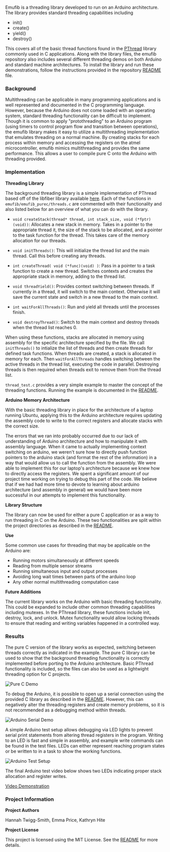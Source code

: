 Emufib is a threading library developed to run on an Arduino architecture.  The library provides standard threading capabilities including 

* init() 
* create()
* yield()
* destroy()

This covers all of the basic thread functions found in the [PThread](https://computing.llnl.gov/tutorials/pthreads/) library commonly used in C applications.  Along with the library files, the emufib repository also includes several different threading demos on both Arduino and standard machine architectures.  To install the library and run these demonstrations, follow the instructions provided in the repository [README](https://github.com/hannahtwiggsmith/SoftSysEsotericEmus/blob/master/README.md) file.

### Background

Multithreading can be applicable in many programming applications and is well represented and documented in the C programming language.  However, because the Arduino does not come loaded with an operating system, standard threading functionality can be difficult to implement.  Though it is common to apply "protothreading" to an Arduino program (using timers to control program flow and transition between operations), the emufib library makes it easy to utilize a multithreading implementation that emulates threading on a normal machine.  By creating stacks for each process within memory and accessing the registers on the atmel microcontroller, emufib mimics multithreading and provides the same performance.  This allows a user to compile pure C onto the Arduino with threading provided.

### Implementation

**Threading Library**

The background threading library is a simple implementation of PThread based off of the libfiber library available [here](https://github.com/brianwatling/libfiber).  Each of the functions in `emufib/emufib_purec/threads.c` are commented with their functionality and also listed below for an overview of what you can do with the library.

* `void createStack(thread* thread, int stack_size, void (*fptr)(void))`: Allocates a new stack in memory.  Takes in a pointer to the appropriate thread it, the size of the stack to be allocated, and a pointer to the task function for the thread.  This takes care of the memory allocation for our threads.

* `void initThreads()`: This will initialize the thread list and the main thread.  Call this before creating any threads.

* `int createThread( void (*func)(void) )`: Pass in a pointer to a task function to create a new thread.  Switches contexts and creates the appropriate stack in memory, adding to the thread list.

* `void threadYield()`: Provides context switching between threads. If currently in a thread, it will switch to the main context.  Otherwise it will save the current state and switch in a new thread to the main context.

* `int waitForAllThreads()`: Run and yield all threads until the processes finish.

* `void destroyThread()`: Switch to the main context and destroy threads when the thread list reaches 0.

When using these functions, stacks are allocated in memory using assembly for the specific architecture specified by the file.  We call `initThreads()` to intialize the list of threads and then create threads for defined task functions.  When threads are created, a stack is allocated in memory for each.  Then `waitForAllThreads` handles switching between the active threads in the thread list, executing the code in parallel.  Destroying threads is then required when threads exit to remove them from the thread list.

`thread_test.c` provides a very simple example to master the concept of the threading functions.  Running the example is documented in the [README](https://github.com/hannahtwiggsmith/SoftSysEsotericEmus/blob/master/README.md).

**Arduino Memory Architecture**

With the basic threading library in place for the architecture of a laptop running Ubuntu, applying this to the Arduino architecture requires updating the assembly code to write to the correct registers and allocate stacks with the correct size.

The errors that we ran into probably occurred due to our lack of understanding of Arduino architecture and how to manipulate it with assembly language. When it came to actually implementing context switching on arduino, we weren't sure how to directly push function pointers to the arduino stack (and format the rest of the information) in a way that would allow us to call the function from the assembly. We were able to implement this for our laptop's architecture because we knew how to directly access the registers. We spent a significant amount of our project time working on trying to debug this part of the code. We believe that if we had had more time to devote to learning about arduino architecture (and assembly in general) we would have been more successful in our attempts to implement this functionality.


**Library Structure**

The library can now be used for either a pure C application or as a way to run threading in C on the Arduino.  These two functionalities are split within the project directories as described in the [README](https://github.com/hannahtwiggsmith/SoftSysEsotericEmus/blob/master/README.md).

**Use**

Some common use cases for threading that may be applicable on the Arduino are:

* Running motors simultaneously at different speeds
* Reading from multiple sensor streams
* Running simultaneous input and output processes
* Avoiding long wait times between parts of the arduino loop
* Any other normal multithreading computation case

**Future Additions**

The current library works on the Arduino with basic threading functionality.  This could be expanded to include other common threading capabilities including mutexes.  In the PThread library, these functions include init, destroy, lock, and unlock.  Mutex functionality would allow locking threads to ensure that reading and writing variables happened in a controlled way.


### Results

The pure C version of the library works as expected, switching between threads correctly as indicated in the example.  The pure C library can be used to show that the background threading functionality is correctly implemented before porting to the Arduino architecture.  Basic PThread functionality is included, so the files can also be used as a lightwight threading option for C projects.

![Pure C Demo](./images/thread_test.png)

To debug the Arduino, it is possible to open up a serial connection using the provided C library as described in the [README](https://github.com/hannahtwiggsmith/SoftSysEsotericEmus/blob/master/README.md).  However, this can negatively alter the threading registers and create memory problems, so it is not recommended as a debugging method within threads.

![Arduino Serial Demo](./images/serial.jpg)

A simple Arduino test setup allows debugging via LED lights to prevent serial print statements from altering thread registers in the program.  Writing to an LED is fast and simple in assembly, and example write commands can be found in the test files.  LEDs can either represent reaching program states or be written to in a task to show the working functions.

![Arduino Test Setup](./images/test_setup.jpg)

The final Arduino test video below shows two LEDs indicating proper stack allocation and register writes.

[Video Demonstration](https://youtu.be/_Rt492MfP8A)

### Project Information

**Project Authors**

Hannah Twigg-Smith, Emma Price, Kathryn Hite

**Project License**

This project is licensed using the MIT License.  See the [README](https://github.com/hannahtwiggsmith/SoftSysEsotericEmus/blob/master/README.md) for more details.
